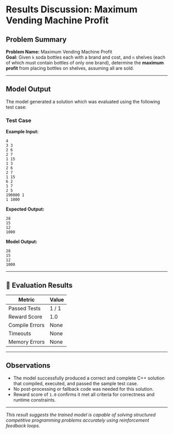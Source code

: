 #  Results Discussion: Maximum Vending Machine Profit

##  Problem Summary

**Problem Name:** Maximum Vending Machine Profit  
**Goal:** Given `k` soda bottles each with a brand and cost, and `n` shelves (each of which must contain bottles of only one brand), determine the **maximum profit** from placing bottles on shelves, assuming all are sold.

---

##  Model Output

The model generated a solution which was evaluated using the following test case:

### Test Case

**Example Input:**
```
4
3 3
2 6
2 7
1 15
1 3
2 6
2 7
1 15
6 2
1 7
2 5
190000 1
1 1000
```

**Expected Output:**
```
28
15
12
1000
```

**Model Output:**
```
28
15
12
1000
```

---

## 🧾 Evaluation Results

| Metric           | Value     |
|------------------|-----------|
|  Passed Tests   | 1 / 1     |
|  Reward Score   | 1.0       |
|  Compile Errors | None      |
|  Timeouts       | None      |
|  Memory Errors  | None      |

---

##  Observations

- The model successfully produced a correct and complete C++ solution that compiled, executed, and passed the sample test case.
- No post-processing or fallback code was needed for this solution.
- Reward score of `1.0` confirms it met all criteria for correctness and runtime constraints.

---

_This result suggests the trained model is capable of solving structured competitive programming problems accurately using reinforcement feedback loops._
